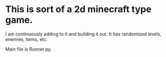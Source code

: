 # This is sort of a 2d minecraft type game.
I am continuously adding to it and building it out. 
It has randomized levels, enemies, items, etc.

Main file is Runner.py. 
